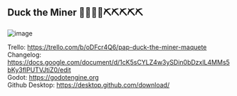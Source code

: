 ## Duck the Miner 🦆🦆🦆🦆⛏️⛏️⛏️⛏️⛏

![image](https://github.com/user-attachments/assets/7b1df6e4-c63c-465d-85be-b15cf1ed0150)

Trello: https://trello.com/b/oDFcr4Q6/pap-duck-the-miner-maquete \
Changelog: https://docs.google.com/document/d/1cK5sCYLZ4w3ySDin0bDzxlL4MMs5bKy3flPUTVJtiZ0/edit \
Godot: https://godotengine.org \
Github Desktop: https://desktop.github.com/download/ 
